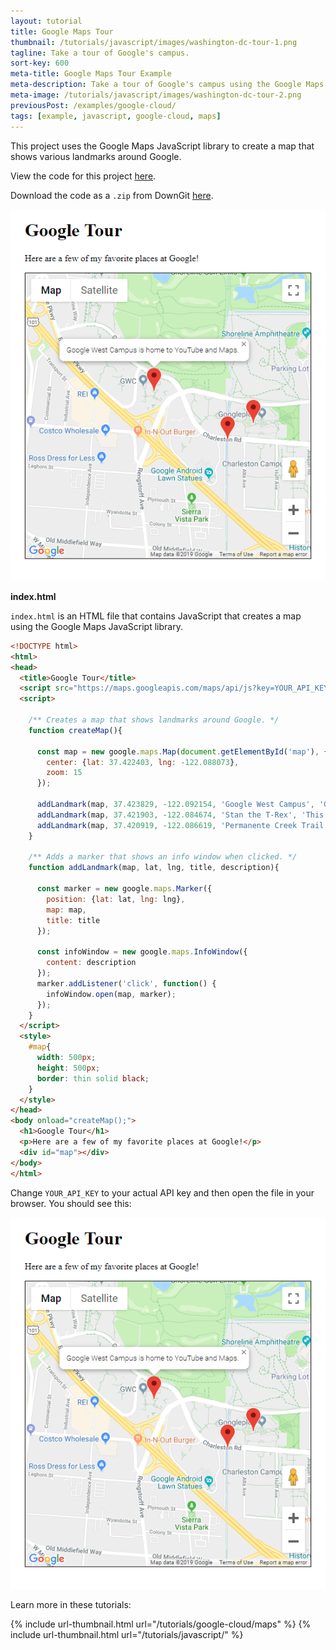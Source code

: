 ```yaml
---
layout: tutorial
title: Google Maps Tour
thumbnail: /tutorials/javascript/images/washington-dc-tour-1.png
tagline: Take a tour of Google's campus.
sort-key: 600
meta-title: Google Maps Tour Example
meta-description: Take a tour of Google's campus using the Google Maps JavaScript library.
meta-image: /tutorials/javascript/images/washington-dc-tour-2.png
previousPost: /examples/google-cloud/
tags: [example, javascript, google-cloud, maps]
---
```


This project uses the Google Maps JavaScript library to create a map that shows various landmarks around Google.

View the code for this project [here](https://github.com/KevinWorkman/HappyCoding/tree/gh-pages/examples/google-cloud/google-cloud-example-projects/maps-google-tour).

Download the code as a `.zip` from DownGit [here](https://downgit.github.io/#/home?url=https://github.com/KevinWorkman/HappyCoding/tree/gh-pages/examples/google-cloud/google-cloud-example-projects/maps-google-tour).

![google tour map](/examples/google-cloud/google-cloud-example-projects/maps-google-tour/screenshot.png)

**index.html**

 `index.html` is an HTML file that contains JavaScript that creates a map using the Google Maps JavaScript library.

```html
<!DOCTYPE html>
<html>
<head>
  <title>Google Tour</title>
  <script src="https://maps.googleapis.com/maps/api/js?key=YOUR_API_KEY"></script>
  <script>

    /** Creates a map that shows landmarks around Google. */
    function createMap(){

      const map = new google.maps.Map(document.getElementById('map'), {
        center: {lat: 37.422403, lng: -122.088073},
        zoom: 15
      });

      addLandmark(map, 37.423829, -122.092154, 'Google West Campus', 'Google West Campus is home to YouTube and Maps.')
      addLandmark(map, 37.421903, -122.084674, 'Stan the T-Rex', 'This is Stan, the T-Rex statue.')
      addLandmark(map, 37.420919, -122.086619, 'Permanente Creek Trail', 'Permanente Creek Trail connects Google to a system of bike trails.');
    }

    /** Adds a marker that shows an info window when clicked. */
    function addLandmark(map, lat, lng, title, description){

      const marker = new google.maps.Marker({
        position: {lat: lat, lng: lng},
        map: map,
        title: title
      });

      const infoWindow = new google.maps.InfoWindow({
        content: description
      });
      marker.addListener('click', function() {
        infoWindow.open(map, marker);
      });
    }
  </script>
  <style>
    #map{
      width: 500px;
      height: 500px;
      border: thin solid black;
    }
  </style>
</head>
<body onload="createMap();">
  <h1>Google Tour</h1>
  <p>Here are a few of my favorite places at Google!</p>
  <div id="map"></div>
</body>
</html>
```

Change `YOUR_API_KEY` to your actual API key and then open the file in your browser. You should see this:

![google tour map](/examples/google-cloud/google-cloud-example-projects/maps-google-tour/screenshot.png)

Learn more in these tutorials:

{% include url-thumbnail.html url="/tutorials/google-cloud/maps" %}
{% include url-thumbnail.html url="/tutorials/javascript/" %}
